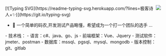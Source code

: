 <img align="right" src="https://github-readme-stats.vercel.app/api?username=aliuxin&show_icons=false&hide=contribs&include_all_commits=true" />
[![Typing SVG](https://readme-typing-svg.herokuapp.com/?lines=极客诗人+✨)](https://git.io/typing-svg)

- 🔭 一个简单的码农,开发测试产品略懂，希望成为一个打一个团队的选手 ...
<p align="left">
- 技术栈：
- 语言：c#、java、go、js
- 前端框架：Vue、Jquery
- 测试软件：jmeter、postman
- 数据库：mssql、pgsql、mysql、mongodb
- 版本控制：git、gitlab
</p>

